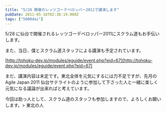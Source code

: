 ```yaml
---
title: "5/28 開催のレッツゴーデベロッパー2011で講演します"
pubDate: 2011-05-16T02:38:19.000Z
tags: ["5000dai"]
---
```


5/28 に仙台で開催されるレッツゴーデベロッパー2011にスクラム道もお手伝いします。

また、当日、僕とスクラム道スタッフによる講演も予定されています。

[http://tohoku-dev.jp/modules/eguide/event.php?eid=67](http://tohoku-dev.jp/modules/eguide/event.php?eid=67)

まだ、講演内容は未定です。東北全体を元気にするには力不足ですが、先月の Agile Japan 2011 仙台サテライトのように参加して下さった人と一緒に楽しく元気になる議論が出来ればと考えています。

今回は助っ人として、スクラム道のスタッフも参加しますので、よろしくお願いします。> 東北の人